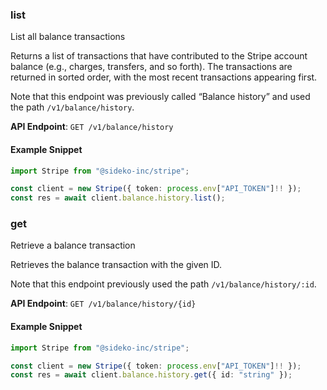 
### list <a name="list"></a>
List all balance transactions

<p>Returns a list of transactions that have contributed to the Stripe account balance (e.g., charges, transfers, and so forth). The transactions are returned in sorted order, with the most recent transactions appearing first.</p>

<p>Note that this endpoint was previously called “Balance history” and used the path <code>/v1/balance/history</code>.</p>

**API Endpoint**: `GET /v1/balance/history`

#### Example Snippet

```typescript
import Stripe from "@sideko-inc/stripe";

const client = new Stripe({ token: process.env["API_TOKEN"]!! });
const res = await client.balance.history.list();
```

### get <a name="get"></a>
Retrieve a balance transaction

<p>Retrieves the balance transaction with the given ID.</p>

<p>Note that this endpoint previously used the path <code>/v1/balance/history/:id</code>.</p>

**API Endpoint**: `GET /v1/balance/history/{id}`

#### Example Snippet

```typescript
import Stripe from "@sideko-inc/stripe";

const client = new Stripe({ token: process.env["API_TOKEN"]!! });
const res = await client.balance.history.get({ id: "string" });
```
